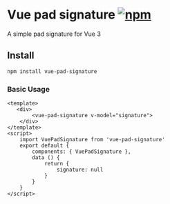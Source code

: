 # Vue pad signature [![npm](https://flat.badgen.net/npm/v/vue-pad-signature)](https://www.npmjs.com/package/vue-pad-signature)
A simple pad signature for Vue 3

## Install
```bash
npm install vue-pad-signature
```
### Basic Usage
```vue
<template>
   <div>
        <vue-pad-signature v-model="signature">
    </div>
</template>
<script>
    import VuePadSignature from 'vue-pad-signature'
    export default {
        components: { VuePadSignature },
        data () {
            return {
                signature: null
            }
        }
    }
</script>
```
